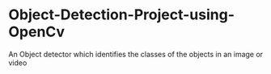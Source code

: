 # Object-Detection-Project-using-OpenCv
An Object detector which identifies the classes of the objects in an image or video
